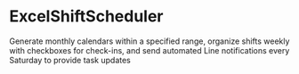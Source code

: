 # ExcelShiftScheduler
Generate monthly calendars within a specified range, organize shifts weekly with checkboxes for check-ins, and send automated Line notifications every Saturday to provide task updates
